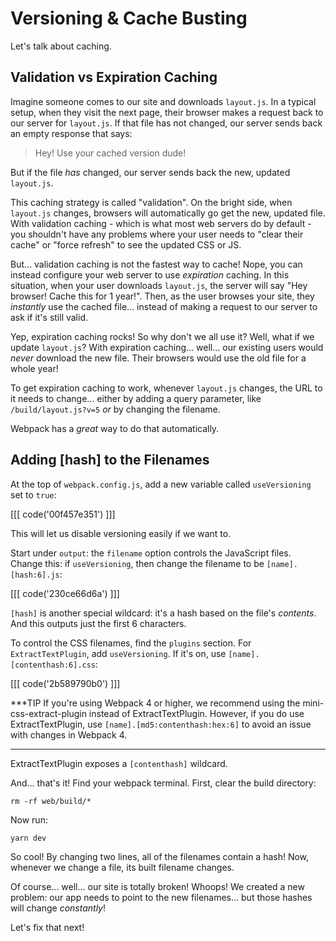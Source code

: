 # Versioning & Cache Busting

Let's talk about caching.

## Validation vs Expiration Caching

Imagine someone comes to our site and downloads `layout.js`. In a typical setup,
when they visit the next page, their browser makes a request back to our server for
`layout.js`. If that file has not changed, our server sends back an empty response
that says:

> Hey! Use your cached version dude!

But if the file *has* changed, our server sends back the new, updated `layout.js`.

This caching strategy is called "validation". On the bright side, when `layout.js`
changes, browsers will automatically go get the new, updated file. With validation
caching - which is what most web servers do by default - you shouldn't have any
problems where your user needs to "clear their cache" or "force refresh" to see
the updated CSS or JS.

But... validation caching is not the fastest way to cache! Nope, you can instead
configure your web server to use *expiration* caching. In this situation, when your
user downloads `layout.js`, the server will say "Hey browser! Cache this for 1 year!".
Then, as the user browses your site, they *instantly* use the cached file... instead
of making a request to our server to ask if it's still valid.

Yep, expiration caching rocks! So why don't we all use it? Well, what if we update
`layout.js`? With expiration caching... well... our existing users would *never*
download the new file. Their browsers would use the old file for a whole year!

To get expiration caching to work, whenever `layout.js` changes, the URL to it
needs to change... either by adding a query parameter, like `/build/layout.js?v=5`
*or* by changing the filename.

Webpack has a *great* way to do that automatically.

## Adding [hash] to the Filenames

At the top of `webpack.config.js`, add a new variable called `useVersioning` set
to `true`:

[[[ code('00f457e351') ]]]

This will let us disable versioning easily if we want to.

Start under `output`: the `filename` option controls the JavaScript files. Change
this: if `useVersioning`, then change the filename to be `[name].[hash:6].js`:

[[[ code('230ce66d6a') ]]]

`[hash]` is another special wildcard: it's a hash based on the file's *contents*.
And this outputs just the first 6 characters.

To control the CSS filenames, find the `plugins` section. For `ExtractTextPlugin`,
add `useVersioning`. If it's on, use `[name].[contenthash:6].css`:

[[[ code('2b589790b0') ]]]

***TIP
If you're using Webpack 4 or higher, we recommend using the mini-css-extract-plugin 
instead of ExtractTextPlugin. However, if you do use ExtractTextPlugin, 
use `[name].[md5:contenthash:hex:6]` to avoid an issue with changes in Webpack 4.
***

ExtractTextPlugin exposes a `[contenthash]` wildcard.

And... that's it! Find your webpack terminal. First, clear the build directory:

```terminal
rm -rf web/build/*
```

Now run:

```terminal
yarn dev
```

So cool! By changing two lines, all of the filenames contain a hash! Now, whenever
we change a file, its built filename changes.

Of course... well... our site is totally broken! Whoops! We created a new problem:
our app needs to point to the new filenames... but those hashes will change *constantly*!

Let's fix that next!
